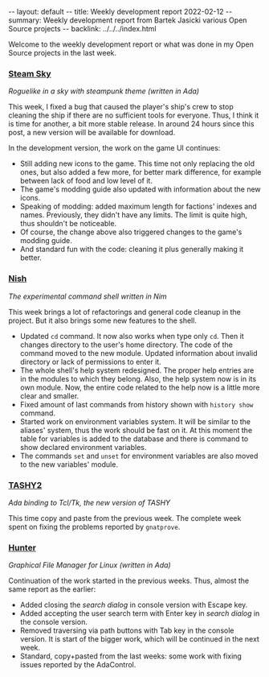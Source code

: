 -- layout: default
-- title: Weekly development report 2022-02-12
-- summary: Weekly development report from Bartek Jasicki various Open Source projects
-- backlink: ../../../index.html

Welcome to the weekly development report or what was done in my Open Source
projects in the last week.

### [Steam Sky](https://www.laeran.pl/repositories/steamsky)

*Roguelike in a sky with steampunk theme (written in Ada)*

This week, I fixed a bug that caused the player's ship's crew to stop cleaning
the ship if there are no sufficient tools for everyone. Thus, I think it is
time for another, a bit more stable release. In around 24 hours since this
post, a new version will be available for download.

In the development version, the work on the game UI continues:

* Still adding new icons to the game. This time not only replacing the old
  ones, but also added a few more, for better mark difference, for example
  between lack of food and low level of it.
* The game's modding guide also updated with information about the new icons.
* Speaking of modding: added maximum length for factions' indexes and names.
  Previously, they didn't have any limits. The limit is quite high, thus
  shouldn't be noticeable.
* Of course, the change above also triggered changes to the game's modding guide.
* And standard fun with the code: cleaning it plus generally making it better.

### [Nish](https://www.laeran.pl/repositories/nish)

*The experimental command shell written in Nim*

This week brings a lot of refactorings and general code cleanup in the project.
But it also brings some new features to the shell.

* Updated `cd` command. It now also works when type only `cd`. Then it changes
  directory to the user's home directory. The code of the command moved to the
  new module. Updated information about invalid directory or lack of
  permissions to enter it.
* The whole shell's help system redesigned. The proper help entries are in the
  modules to which they belong. Also, the help system now is in its own
  module. Now, the entire code related to the help now is a little more
  clear and smaller.
* Fixed amount of last commands from history shown with `history show` command.
* Started work on environment variables system. It will be similar to the
  aliases' system, thus the work should be fast on it. At this moment the table
  for variables is added to the database and there is command to show declared
  environment variables.
* The commands `set` and `unset` for environment variables are also moved to
  the new variables' module.

### [TASHY2](https://www.laeran.pl/repositories/tashy2)

*Ada binding to Tcl/Tk, the new version of TASHY*

This time copy and paste from the previous week. The complete week spent on fixing
the problems reported by `gnatprove`.

### [Hunter](https://www.laeran.pl/repositories/hunter)

*Graphical File Manager for Linux (written in Ada)*

Continuation of the work started in the previous weeks. Thus, almost the same
report as the earlier:

* Added closing the *search dialog* in console version with Escape key.
* Added accepting the user search term with Enter key in *search dialog* in the
  console version.
* Removed traversing via path buttons with Tab key in the console version. It
  is start of the bigger work, which will be continued in the next week.
* Standard, copy+pasted from the last weeks: some work with fixing issues
  reported by the AdaControl.
